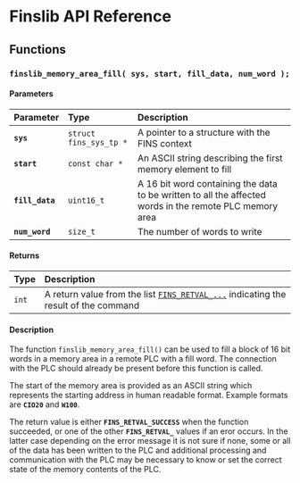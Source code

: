 # Finslib API Reference

## Functions

### `finslib_memory_area_fill( sys, start, fill_data, num_word );`

#### Parameters

| Parameter | Type | Description |
| :--- | :--- | :--- |
|**`sys`**|`struct fins_sys_tp *`|A pointer to a structure with the FINS context|
|**`start`**|`const char *`|An ASCII string describing the first memory element to fill|
|**`fill_data`**|`uint16_t`|A 16 bit word containing the data to be written to all the affected words in the remote PLC memory area|
|**`num_word`**|`size_t`|The number of words to write|

#### Returns

| Type | Description |
| :--- | :--- |
|`int`|A return value from the list [`FINS_RETVAL_...`](FINS_RETVAL.md) indicating the result of the command|

#### Description

The function `finslib_memory_area_fill()` can be used to fill a block of 16 bit words in a memory
area in a remote PLC with a fill word. The connection with the PLC should already be present before this function is called.

The start of the memory area is provided as an ASCII string which represents the starting address in human
readable format. Example formats are **`CIO20`** and **`W100`**.

The return value is either **`FINS_RETVAL_SUCCESS`** when the function succeeded, or one of the other
**`FINS_RETVAL_`** values if an eror occurs. In the latter case depending on the error message it is not sure if none, some or all of the data has
been written to the PLC and additional processing and communication with the PLC may be necessary to know or set
the correct state of the memory contents of the PLC.
